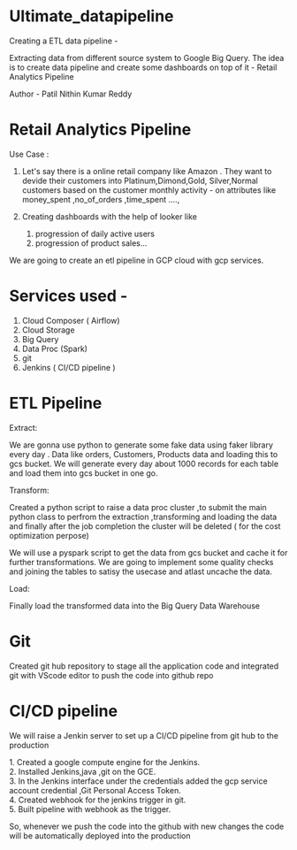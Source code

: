 # Ultimate_datapipeline

Creating a ETL data pipeline - 
<p>
Extracting data from different source system to Google Big Query.
The idea is to create data pipeline and create some dashboards on top of it -
Retail Analytics Pipeline
</p>
Author - Patil Nithin Kumar Reddy


# Retail Analytics Pipeline

Use Case : 
1. Let's say there is a online retail company like Amazon . They want to devide their customers into Platinum,Dimond,Gold, Silver,Normal customers based on the customer monthly activity - on attributes like money_spent ,no_of_orders ,time_spent ....,

2. Creating dashboards with the help of looker like
   1. progression of daily active users
   2. progression of product sales...



<p> We are going to create an etl pipeline in GCP cloud with gcp services. </p>

# Services used -

1. Cloud Composer ( Airflow)
2. Cloud Storage
3. Big Query
4. Data Proc (Spark)
5. git 
6. Jenkins ( CI/CD pipeline )

           
# ETL Pipeline

Extract:

<p> We are gonna use python to generate some fake data using faker library every day . Data like orders, Customers, Products data and loading this to gcs bucket. 
We will generate every day about 1000 records for each table and load them into gcs bucket in one go.</p>

Transform:

<p>Created a python script to raise a data proc cluster ,to submit the main python class to perfrom the extraction ,transforming and loading the data and finally after the job completion the cluster will be deleted ( for the cost optimization perpose)
<p>We will use a pyspark script to get the data from gcs bucket and cache it for further transformations. We are going to implement some quality checks and 
joining the tables to satisy the usecase and atlast uncache the data.</p>

Load:

<p> Finally load the transformed data into the Big Query Data Warehouse </p>


# Git 

<p>Created git hub repository to stage all the application code and integrated git with VScode editor to push the code into github repo </p>


# CI/CD pipeline

<P>We will raise a Jenkin server to set up a CI/CD pipeline from git hub to the production</p>
1. Created a google compute engine for the Jenkins.<br>
2. Installed Jenkins,java ,git on the GCE.<br>
3. In the Jenkins interface under the credentials added the gcp service account credential ,Git Personal Access Token.<br>
4. Created webhook for the jenkins trigger in git.<br>
5. Built pipeline with webhook as the trigger.<br>

<p> So, whenever we push the code into the github with new changes the code will be automatically deployed into the production </p>
